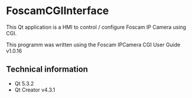 FoscamCGIInterface
==================

This Qt application is a HMI to control / configure Foscam IP Camera using CGI.

This programm was written using the Foscam IPCamera CGI User Guide v1.0.16


Technical information
---------------------

  - Qt 5.3.2
  - Qt Creator v4.3.1
